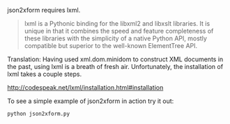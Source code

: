 json2xform requires lxml.

> lxml is a Pythonic binding for the libxml2 and libxslt libraries. It
> is unique in that it combines the speed and feature completeness of
> these libraries with the simplicity of a native Python API, mostly
> compatible but superior to the well-known ElementTree API.

Translation: Having used xml.dom.minidom to construct XML documents in
the past, using lxml is a breath of fresh air. Unfortunately, the
installation of lxml takes a couple steps.

http://codespeak.net/lxml/installation.html#installation

To see a simple example of json2xform in action try it out:

    python json2xform.py